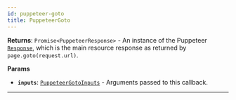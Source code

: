 ```yaml
---
id: puppeteer-goto
title: PuppeteerGoto
---
```


<a name="puppeteergoto"></a>

**Returns**: `Promise<PuppeteerResponse>` - An instance of the Puppeteer [`Response`](https://pptr.dev/#?product=Puppeteer&show=api-class-response),
which is the main resource response as returned by `page.goto(request.url)`.

**Params**

-   **`inputs`**: [`PuppeteerGotoInputs`](/docs/typedefs/puppeteer-goto-inputs) - Arguments passed to this callback.

---
